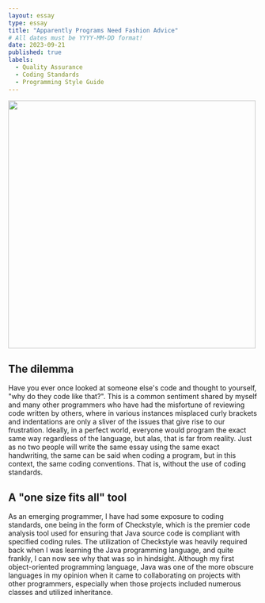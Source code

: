 ```yaml
---
layout: essay
type: essay
title: "Apparently Programs Need Fashion Advice"
# All dates must be YYYY-MM-DD format!
date: 2023-09-21
published: true
labels:
  - Quality Assurance
  - Coding Standards
  - Programming Style Guide
---
```


<img width="500px" class="rounded float-start pe-4" src="https://www.fatosmorina.com/wp-content/uploads/2017/04/coding-style.jpg">

## The dilemma

Have you ever once looked at someone else's code and thought to yourself, "why do they code like that?". This is a common sentiment shared by myself and many other programmers who have had the misfortune of reviewing code written by others, where in various instances misplaced curly brackets and indentations are only a sliver of the issues that give rise to our frustration. Ideally, in a perfect world, everyone would program the exact same way regardless of the language, but alas, that is far from reality. Just as no two people will write the same essay using the same exact handwriting, the same can be said when coding a program, but in this context, the same coding conventions. That is, without the use of coding standards.

## A "one size fits all" tool

As an emerging programmer, I have had some exposure to coding standards, one being in the form of Checkstyle, which is the premier code analysis tool used for ensuring that Java source code is compliant with specified coding rules. The utilization of Checkstyle was heavily required back when I was learning the Java programming language, and quite frankly, I can now see why that was so in hindsight. Although my first object-oriented programming language, Java was one of the more obscure languages in my opinion when it came to collaborating on projects with other programmers, especially when those projects included numerous classes and utilized inheritance. 